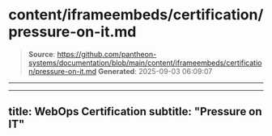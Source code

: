 # content/iframeembeds/certification/pressure-on-it.md

> **Source**: https://github.com/pantheon-systems/documentation/blob/main/content/iframeembeds/certification/pressure-on-it.md
> **Generated**: 2025-09-03 06:09:07

---

---
title: WebOps Certification
subtitle: "Pressure on IT"
---

<Partial file="certification-guide/pressure-on-it.md" />

